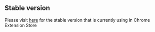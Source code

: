 ## Stable version

Please visit [here](https://github.com/foray1010/Popup-my-Bookmarks/tree/minimum_chrome_version_26) for the stable version that is currently using in Chrome Extension Store
